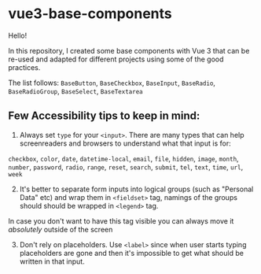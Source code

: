 # vue3-base-components

Hello!

In this repository, I created some base components with Vue 3 that can be re-used and adapted for different projects using some of the good practices.

The list follows: `BaseButton`, `BaseCheckbox`, `BaseInput`, `BaseRadio`, `BaseRadioGroup`, `BaseSelect`, `BaseTextarea`

## Few Accessibility tips to keep in mind:

1. Always set `type` for your `<input>`. There are many types that 
can help screenreaders and browsers to understand what that input is for:

`checkbox`, `color`, `date`, `datetime-local`, `email`, `file`, `hidden`, `image`, `month`, `number`, `password`, `radio`, `range`, `reset`, `search`, `submit`, `tel`, `text`, `time`, `url`, `week`

2. It's better to separate form inputs into logical groups (such as "Personal Data" etc) and wrap them in `<fieldset>` tag, namings of the groups should should be wrapped in `<legend>` tag. 

In case you don't want to have this tag visible you can always move it *absolutely* outside of the screen 

3. Don't rely on placeholders. Use `<label>` since when user starts typing placeholders are gone and then it's impossible to get what should be written in that input. 


